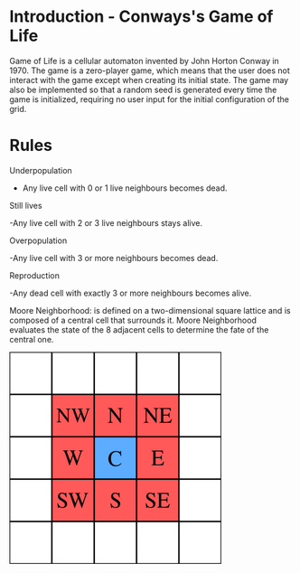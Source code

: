 # Introduction - Conways's Game of Life

Game of Life is a cellular automaton invented by John Horton Conway in 1970. The game is a zero-player game, which means that the user does not interact with the game except when creating its initial state. The game may also be implemented so that a random seed is generated every time the game is initialized, requiring no user input for the initial configuration of the grid.

# Rules

Underpopulation

- Any live cell with 0 or 1 live neighbours becomes dead. 

Still lives

-Any live cell with 2 or 3 live neighbours stays alive.

Overpopulation

-Any live cell with 3 or more neighbours becomes dead.

Reproduction

-Any dead cell with exactly 3 or more neighbours becomes alive.

Moore Neighborhood: is defined on a two-dimensional square lattice and is composed of a central cell that surrounds it. Moore Neighborhood evaluates the state of the 8 adjacent cells to determine the fate of the central one.

![alt text](Moore_neighborhood_with_cardinal_directions.svg.png)



